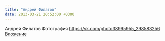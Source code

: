 ```yaml
---
title: "Андрей Филатов"
date: 2013-03-21 20:52:00 +0300
---
```


Андрей Филатов
Фотография
<a class="vk-attach" href="https://vk.com/photo38995955_298583256">https://vk.com/photo38995955_298583256</a>
<a class="vk-attach" href="https://vk.com/photo38995955_298583256">Вложение</a>
